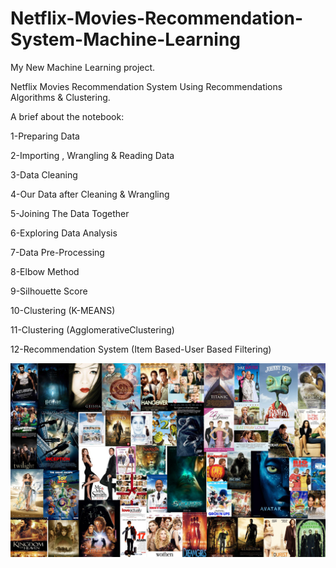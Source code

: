 # Netflix-Movies-Recommendation-System-Machine-Learning


My New Machine Learning project.

Netflix Movies Recommendation System Using Recommendations Algorithms & Clustering.

A brief about the notebook:

1-Preparing Data

2-Importing , Wrangling & Reading Data

3-Data Cleaning

4-Our Data after Cleaning & Wrangling

5-Joining The Data Together 

6-Exploring Data Analysis

7-Data Pre-Processing

8-Elbow Method

9-Silhouette Score

10-Clustering (K-MEANS)

11-Clustering (AgglomerativeClustering)

12-Recommendation System (Item Based-User Based Filtering) 

![](movies.jpg)

